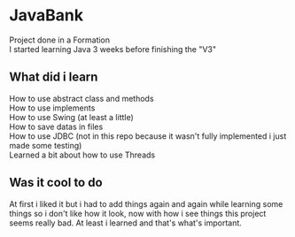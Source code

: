 # JavaBank

Project done in a Formation  
I started learning Java 3 weeks before finishing the "V3"  

## What did i learn  
  
How to use abstract class and methods  
How to use implements  
How to use Swing (at least a little)    
How to save datas in files  
How to use JDBC (not in this repo because it wasn't fully implemented i just made some testing)  
Learned a bit about how to use Threads  

## Was it cool to do 

At first i liked it but i had to add things again and again while learning some things so i don't like how it look, now with how i see things this project seems really bad.
At least i learned and that's what's important.
